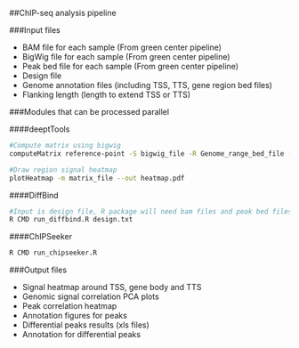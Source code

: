 
##ChIP-seq analysis pipeline

###Input files
* BAM file for each sample (From green center pipeline)
* BigWig file for each sample (From green center pipeline)
* Peak bed file for each sample (From green center pipeline)
* Design file
* Genome annotation files (including TSS, TTS, gene region bed files)
* Flanking length (length to extend TSS or TTS)

###Modules that can be processed parallel

####deeptTools
```bash
#Compute matrix using bigwig
computeMatrix reference-point -S bigwig_file -R Genome_range_bed_file -out matrix_file

#Draw region signal heatmap
plotHeatmap -m matrix_file --out heatmap.pdf

```
####DiffBind

```R
#Input is design file, R package will need bam files and peak bed files
R CMD run_diffbind.R design.txt

```
####ChIPSeeker

```R
R CMD run_chipseeker.R
```

###Output files
* Signal heatmap around TSS, gene body and TTS
* Genomic signal correlation PCA plots
* Peak correlation heatmap
* Annotation figures for peaks
* Differential peaks results (xls files)
* Annotation for differential peaks
